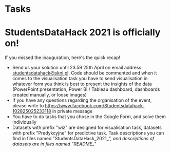 # Tasks

# StudentsDataHack 2021 is officially on!

If you missed the inauguration, here's the quick recap!

- Send us your solution until 23.59 25th April on email address: studentsdatahack@skni.pl. Code should be commented and when it comes to the visualisation task you have to send visualisation in whatever form you think is best to present the insights of the data (PowerPoint presentation, Power Bi / Tableau dashboard, dashboards created manually, or loose images)
- If you have any questions regarding the organisation of the event, please write to https://www.facebook.com/Studentsdatahack-102825025233118 in private message
- You have to do tasks that you chose in the Google Form, and solve them individually
- Datasets with prefix "wiz" are designed for visualisation task, datasets with prefix "Predykcyjne" for predictive task. Task descriptions you can find in files named "StudentsDataHack_2021_*", and descriptions of datasets are in files named "README_*"


